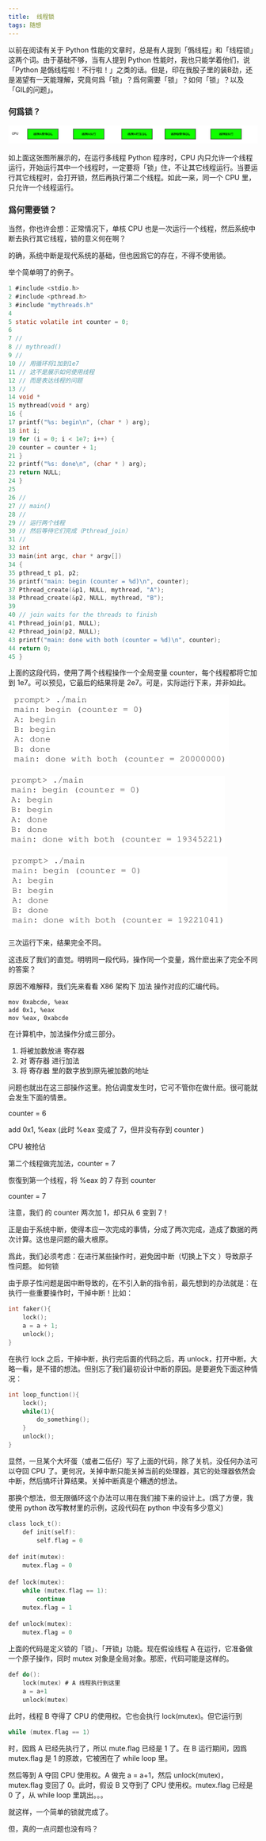 ```yaml
---
title:  线程锁
tags: 随想
---
```


以前在阅读有关于 Python 性能的文章时，总是有人提到「僞线程」和「线程锁」这两个词。由于基础不够，当有人提到 Python 性能时，我也只能学着他们，说「Python 是僞线程啦！不行啦！」之类的话。但是，印在我股子里的装B劲，还是渴望有一天能理解，究竟何爲「锁」？爲何需要「锁」？如何「锁」？以及「GIL的问题」。

### 何爲锁？

![](/assets/2019-10-13-xian-cheng-suo-yi/1570974760163.png)

如上面这张图所展示的，在运行多线程 Python 程序时，CPU 内只允许一个线程运行，开始运行其中一个线程时，一定要将「锁」住，不让其它线程运行。当要运行其它线程时，会打开锁，然后再执行第二个线程。如此一来，同一个 CPU 里，只允许一个线程运行。

### 爲何需要锁？
当然，你也许会想：正常情况下，单核 CPU 也是一次运行一个线程，然后系统中断去执行其它线程，锁的意义何在啊？

的确，系统中断是现代系统的基础，但也因爲它的存在，不得不使用锁。

举个简单明了的例子。

```c
1 #include <stdio.h>
2 #include <pthread.h>
3 #include "mythreads.h"
4
5 static volatile int counter = 0;
6
7 //
8 // mythread()
9 //
10 // 用循环将1加到1e7
11 // 这不是展示如何使用线程
12 // 而是表达线程的问题
13 //
14 void *
15 mythread(void * arg)
16 {
17 printf("%s: begin\n", (char * ) arg);
18 int i;
19 for (i = 0; i < 1e7; i++) {
20 counter = counter + 1;
21 }
22 printf("%s: done\n", (char * ) arg);
23 return NULL;
24 }
25
26 //
27 // main()
28 //
29 // 运行两个线程
30 // 然后等待它们完成（Pthread_join）
31 //
32 int
33 main(int argc, char * argv[])
34 {
35 pthread_t p1, p2;
36 printf("main: begin (counter = %d)\n", counter);
37 Pthread_create(&p1, NULL, mythread, "A");
38 Pthread_create(&p2, NULL, mythread, "B");
39
40 // join waits for the threads to finish
41 Pthread_join(p1, NULL);
42 Pthread_join(p2, NULL);
43 printf("main: done with both (counter = %d)\n", counter);
44 return 0;
45 }
```

上面的这段代码，使用了两个线程操作一个全局变量 counter，每个线程都将它加到 1e7。可以预见，它最后的结果将是 2e7。可是，实际运行下来，并非如此。

![](/assets/2019-10-13-xian-cheng-suo-yi/1570974768741.png)

![](/assets/2019-10-13-xian-cheng-suo-yi/1570974768743.png)

![](/assets/2019-10-13-xian-cheng-suo-yi/1570974769063.png)

三次运行下来，结果完全不同。

这违反了我们的直觉。明明同一段代码，操作同一个变量，爲什麽出来了完全不同的答案？

原因不难解释，我们先来看看 X86 架构下 加法 操作对应的汇编代码。

```assembly
mov 0xabcde, %eax
add 0x1, %eax
mov %eax, 0xabcde
```

在计算机中，加法操作分成三部分。

1. 将被加数放进 寄存器
2. 对 寄存器 进行加法
3. 将 寄存器 里的数字放到原先被加数的地址

问题也就出在这三部操作这里。抢佔调度发生时，它可不管你在做什麽。很可能就会发生下面的情景。

counter = 6

add 0x1, %eax (此时 %eax 变成了 7，但并没有存到 counter )

CPU 被抢佔

第二个线程做完加法，counter = 7

恢復到第一个线程，将 %eax 的 7 存到 counter

counter = 7

注意，我们 的 counter 两次加 1，却只从 6 变到 7！

正是由于系统中断，使得本应一次完成的事情，分成了两次完成，造成了数据的两次计算。这也是问题的最大根原。

爲此，我们必须考虑：在进行某些操作时，避免因中断（切换上下文 ）导致原子性问题。
如何锁

由于原子性问题是因中断导致的，在不引入新的指令前，最先想到的办法就是：在执行一些重要操作时，干掉中断！比如：

``` c
int faker(){
    lock();
    a = a + 1;
    unlock();
}
```

在执行 lock 之后，干掉中断，执行完后面的代码之后，再 unlock，打开中断。大略一看，是不错的想法。但别忘了我们最初设计中断的原因。是要避免下面这种情况：

```c
int loop_function(){
    lock();
    while(1){
        do_something();
    }
    unlock();
}
```

显然，一旦某个大坏蛋（或者二伍仔）写了上面的代码，除了关机，没任何办法可以夺回 CPU 了。更何况，关掉中断只能关掉当前的处理器，其它的处理器依然会中断，然后搞坏计算结果。关掉中断真是个糟透的想法。

那换个想法，但无限循环这个办法可以用在我们接下来的设计上。(爲了方便，我使用 python 改写教材里的示例，这段代码在 python 中没有多少意义)

```c
class lock_t():
    def init(self):
        self.flag = 0

def init(mutex):
    mutex.flag = 0
    
def lock(mutex):
    while (mutex.flag == 1):
        continue
    mutex.flag = 1
    
def unlock(mutex):
    mutex.flag = 0
```


上面的代码是定义锁的「锁」、「开锁」功能。现在假设线程 A 在运行，它准备做一个原子操作，同时 mutex 对象是全局对象。那麽，代码可能是这样的。

```c
def do():
    lock(mutex) # A 线程执行到这里
    a = a+1
    unlock(mutex)
```

此时，线程 B 夺得了 CPU 的使用权。它也会执行 lock(mutex)。但它运行到

```c
while (mutex.flag == 1)
```

时，因爲 A 已经先执行了，所以 mute.flag 已经是 1 了。在 B 运行期间，因爲 mutex.flag 是 1 的原故，它被困在了 while loop 里。

然后等到 A 夺回 CPU 使用权。A 做完 a = a+1，然后 unlock(mutex)，mutex.flag 变回了 0。此时，假设 B 又夺到了 CPU 使用权。mutex.flag 已经是 0 了，从 while loop 里跳出。。。

就这样，一个简单的锁就完成了。

但，真的一点问题也没有吗？